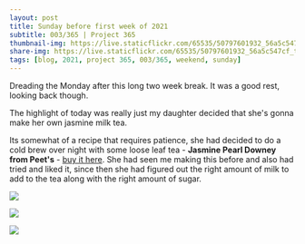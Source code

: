```yaml
---
layout: post
title: Sunday before first week of 2021
subtitle: 003/365 | Project 365
thumbnail-img: https://live.staticflickr.com/65535/50797601932_56a5c547cf_b.jpg
share-img: https://live.staticflickr.com/65535/50797601932_56a5c547cf_t.jpg
tags: [blog, 2021, project 365, 003/365, weekend, sunday]
---
```

Dreading the Monday after this long two week break. It was a good rest, looking back though.

The highlight of today was really just my daughter decided that she's gonna make her own jasmine milk tea. 

Its somewhat of a recipe that requires patience, she had decided to do a cold brew over night with some loose leaf tea - **Jasmine Pearl Downey from Peet's** - <a href="https://www.peets.com/mighty-leaf-tea/all-tea/ml-jasmine-downy-pearls" target=_new>buy it here</a>.  She had seen me making this before and also had tried and liked it, since then she had figured out the right amount of milk to add to the tea along with the right amount of sugar.

<p class="post-img-wrap">
  <img src="https://live.staticflickr.com/65535/50798912712_e03c407119_b.jpg">
</p>
<p class="post-img-wrap">
  <img src="https://live.staticflickr.com/65535/50798796936_3b4f6348e7_b.jpg">
</p>
<p class="post-img-wrap">
  <img src="https://live.staticflickr.com/65535/50797601932_56a5c547cf_b.jpg">
</p>
